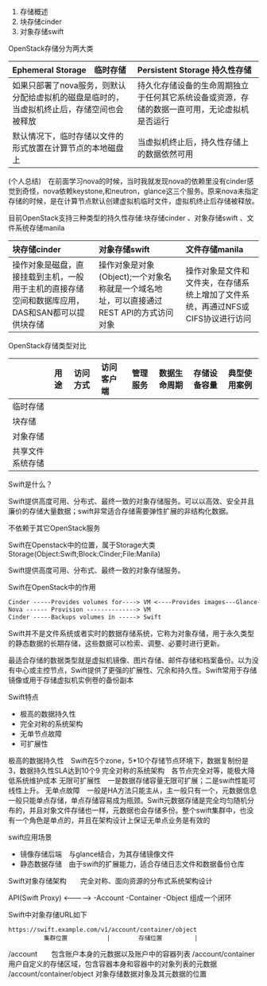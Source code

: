 1. 存储概述
2. 块存储cinder
3. 对象存储swift

OpenStack存储分为两大类　

|Ephemeral Storage　临时存储|Persistent Storage 持久性存储|
|:---|:---|
|如果只部署了nova服务，则默认分配给虚拟机的磁盘是临时的，当虚拟机终止后，存储空间也会被释放|持久化存储设备的生命周期独立于任何其它系统设备或资源，存储的数据一直可用，无论虚拟机是否运行|
|默认情况下，临时存储以文件的形式放置在计算节点的本地磁盘上|当虚拟机终止后，持久性存储上的数据依然可用|

(个人总结)　在前面学习nova的时候，当时我就发现nova的依赖里没有cinder感觉到奇怪，nova依赖keystone,和neutron，glance这三个服务。原来nova未指定存储的时候，是在计算节点默认创建虚拟机临时文件，虚拟机终止后存储被释放。

目前OpenStack支持三种类型的持久性存储:块存储cinder 、对象存储swift 、文件系统存储manila

|块存储cinder|对象存储swift|文件存储manila|
|:---|:---|:---|
|操作对象是磁盘，直接挂载到主机，一般用于主机的直接存储空间和数据库应用，DAS和SAN都可以提供块存储|操作对象是对象(Object);一个对象名称就是一个域名地址，可以直接通过REST API的方式访问对象|操作对象是文件和文件夹，在存储系统上增加了文件系统，再通过NFS或CIFS协议进行访问|

OpenStack存储类型对比

||用途|访问方式|访问客户端|管理服务|数据生命周期|存储设备容量|典型使用案例|
|:---|:---|:---|:---|:---|:---|:---|:---|
|临时存储||||||||
|块存储||||||||
|对象存储||||||||
|共享文件系统存储||||||||


Swift是什么？

Swift提供高度可用、分布式、最终一致的对象存储服务。可以以高效、安全并且廉价的存储大量数据；swift非常适合存储需要弹性扩展的非结构化数据。

不依赖于其它OpenStack服务

Swift在Openstack中的位置，属于Storage大类Storage(Object:Swift;Block:Cinder;File:Manila)

Swift提供高度可用、分布式、最终一致的对象存储服务。

Swift在OpenStack中的作用

```txt
Cinder -----Provides volumes for----> VM <----Provides images---Glance---Storage images in --->Swift
Nova ------ Provision --------------> VM
Cinder -----Backups volumes in -----> Swift
```
Swift并不是文件系统或者实时的数据存储系统，它称为对象存储，用于永久类型的静态数据的长期存储，这些数据可以检索、调整、必要时进行更新。

最适合存储的数据类型就是虚拟机镜像、图片存储、邮件存储和档案备份。以为没有中心或主控节点，Swift提供了更强的扩展性、冗余和持久性。Swift常用于存储镜像或用于存储虚拟机实例卷的备份副本

Swift特点
- 极高的数据持久性
- 完全对称的系统架构
- 无单节点故障
- 可扩展性

极高的数据持久性　Swift在5个zone，5*10个存储节点环境下，数据复制份是3，数据持久性SLA达到10个9
完全对称的系统架构　各节点完全对等，能极大降低系统维护成本
无限可扩展性　一是数据存储容量无限可扩展；二是swift性能可线性上升。
无单点故障　一般是HA方法只能主从，主一般只有一个，元数据信息一般只能单点存储，单点存储容易成为瓶颈。Swift元数据存储是完全均匀随机分布的，并且对象文件存储也一样，元数据也会存储多份。整个swift集群中，也没有一个角色是单点的，并且在架构设计上保证无单点业务是有效的

swift应用场景
- 镜像存储后端　与glance结合，为其存储镜像文件
- 静态数据存储　由于swift的扩展能力，适合存储日志文件和数据备份仓库

Swift对象存储架构　　完全对称、面向资源的分布式系统架构设计

API(Swift Proxy) <-----> -Account -Container -Object 组成一个闭环

Swift中对象存储URL如下

```
https://swift.example.com/v1/account/container/object
          集群位置           |        存储位置         |
```
/account　　包含账户本身的元数据以及账户中的容器列表
/account/container　用户自定义的存储区域，包含容器本身和容器中的对象列表的元数据
/account/container/object 对象存储数据对象及其元数据的位置

